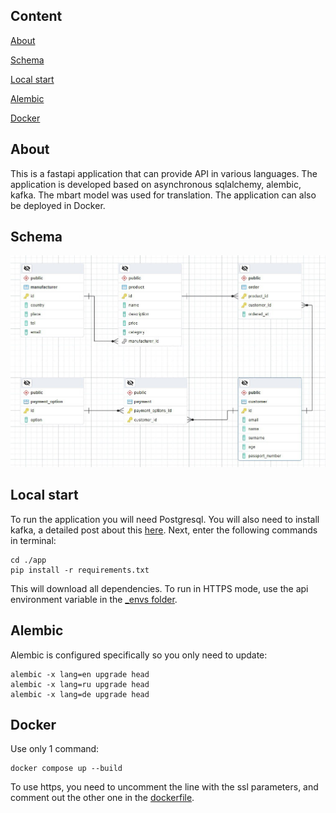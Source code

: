 ## Content

[About](#about)

[Schema](#shema)

[Local start](#local-start)

[Alembic](#alembic)

[Docker](#docker)

## About

This is a fastapi application that can provide API in various languages.
The application is developed based on asynchronous sqlalchemy, alembic, kafka.
The mbart model was used for translation.
The application can also be deployed in Docker.

## Schema

![Описание изображения](docs/schema.jfif)

## Local start

To run the application you will need Postgresql.
You will also need to install kafka, a detailed post about this <a href="https://timeweb.cloud/tutorials/microservices/ustanovka-i-nastroika-kafka">here</a>.
Next, enter the following commands in terminal:
```
cd ./app
pip install -r requirements.txt
```
This will download all dependencies.
To run in HTTPS mode, use the api environment variable in the <a href="_envs/.env-api">_envs folder</a>.

## Alembic

Alembic is configured specifically so you only need to update:
```
alembic -x lang=en upgrade head
alembic -x lang=ru upgrade head
alembic -x lang=de upgrade head
```

## Docker

Use only 1 command:
```
docker compose up --build
```

To use https, you need to uncomment the line with the ssl parameters, and comment out the other one in the <a href="Dockerfile">dockerfile</a>.
